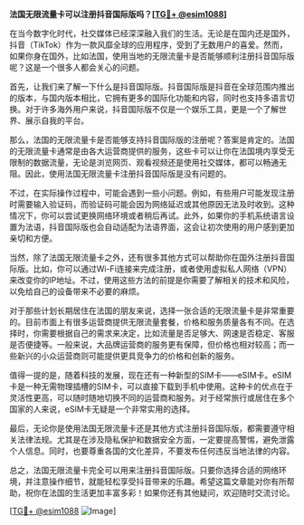 **法国无限流量卡可以注册抖音国际版吗？[[TG💪+ @esim1088](https://t.me/s/esim1088)]**

在当今数字化时代，社交媒体已经深深融入我们的生活。无论是在国内还是国外，抖音（TikTok）作为一款风靡全球的应用程序，受到了无数用户的喜爱。然而，如果你身在国外，比如法国，使用当地的无限流量卡是否能够顺利注册抖音国际版呢？这是一个很多人都会关心的问题。

首先，让我们来了解一下什么是抖音国际版。抖音国际版是抖音在全球范围内推出的版本，与国内版本相比，它拥有更多的国际化功能和内容，同时也支持多语言切换。对于许多海外用户来说，抖音国际版不仅是一个娱乐工具，更是一个了解世界、展示自我的平台。

那么，法国的无限流量卡是否能够支持抖音国际版的注册呢？答案是肯定的。法国的无限流量卡通常是由各大运营商提供的服务，这些卡可以让你在法国境内享受无限制的数据流量，无论是浏览网页、观看视频还是使用社交媒体，都可以畅通无阻。因此，使用法国无限流量卡注册抖音国际版是没有问题的。

不过，在实际操作过程中，可能会遇到一些小问题。例如，有些用户可能发现注册时需要输入验证码，而验证码可能会因为网络延迟或其他原因无法及时收到。这种情况下，你可以尝试更换网络环境或者稍后再试。此外，如果你的手机系统语言设置为法语，抖音国际版也会自动适配为法语界面，这会让初次使用的用户感到更加亲切和方便。

当然，除了法国无限流量卡之外，还有很多其他方式可以帮助你在国外注册抖音国际版。比如，你可以通过Wi-Fi连接来完成注册，或者使用虚拟私人网络（VPN）来改变你的IP地址。不过，使用这些方法的前提是你需要了解相关的技术和风险，以免给自己的设备带来不必要的麻烦。

对于那些计划长期居住在法国的朋友来说，选择一张合适的无限流量卡是非常重要的。目前市面上有很多运营商提供无限流量套餐，价格和服务质量各有不同。在选择时，你需要根据自己的需求来决定，比如流量是否足够大、网速是否稳定、客服是否便捷等。一般来说，大品牌运营商的服务更有保障，但价格也相对较高；而一些新兴的小众运营商则可能提供更具竞争力的价格和创新的服务。

值得一提的是，随着科技的发展，现在还有一种新型的SIM卡——eSIM卡。eSIM卡是一种无需物理插槽的SIM卡，可以直接下载到手机中使用。这种卡的优点在于灵活性更高，可以随时随地切换不同的运营商和服务。对于经常旅行或居住在多个国家的人来说，eSIM卡无疑是一个非常实用的选择。

最后，无论你是使用法国无限流量卡还是其他方式注册抖音国际版，都需要遵守相关法律法规。尤其是在涉及隐私保护和数据安全方面，一定要提高警惕，避免泄露个人信息。同时，也要尊重各国的文化差异，不要发布任何违反当地法律的内容。

总之，法国无限流量卡完全可以用来注册抖音国际版。只要你选择合适的网络环境，并注意操作细节，就能轻松享受抖音带来的乐趣。希望这篇文章能对你有所帮助，祝你在法国的生活更加丰富多彩！如果你还有其他疑问，欢迎随时交流讨论。

[[TG💪+ @esim1088](https://t.me/s/esim1088) ![Image](https://i.postimg.cc/4NQfJmqS/Snipaste-2025-05-13-00-14-12.png)]